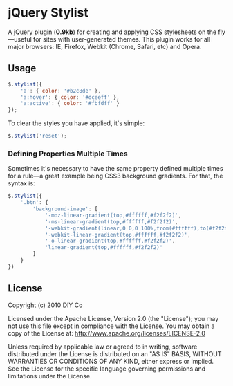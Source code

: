 # jQuery Stylist

A jQuery plugin (**0.9kb**) for creating and applying CSS stylesheets on the fly—useful for sites with user-generated themes. This plugin works for all major browsers: IE, Firefox, Webkit (Chrome, Safari, etc) and Opera.

## Usage

```javascript
$.stylist({
	'a': { color: '#b2c8de' },
	'a:hover': { color: '#dceeff' },
	'a:active': { color: '#fbfdff' }
});
```

To clear the styles you have applied, it's simple:

```javascript
$.stylist('reset');
```

### Defining Properties Multiple Times

Sometimes it's necessary to have the same property defined multiple times for a rule—a great example being CSS3 background gradients. For that, the syntax is:

```javascript
$.stylist({
	'.btn': {
		'background-image': [
			'-moz-linear-gradient(top,#ffffff,#f2f2f2)',
			'-ms-linear-gradient(top,#ffffff,#f2f2f2)',
			'-webkit-gradient(linear,0 0,0 100%,from(#ffffff),to(#f2f2f2))',
			'-webkit-linear-gradient(top,#ffffff,#f2f2f2)',
			'-o-linear-gradient(top,#ffffff,#f2f2f2)',
			'linear-gradient(top,#ffffff,#f2f2f2)'
		]
	}
})
```

## License

Copyright (c) 2010 DIY Co

Licensed under the Apache License, Version 2.0 (the "License"); you may not use this file except in compliance with the License. You may obtain a copy of the License at: http://www.apache.org/licenses/LICENSE-2.0

Unless required by applicable law or agreed to in writing, software distributed under the License is distributed on an "AS IS" BASIS, WITHOUT WARRANTIES OR CONDITIONS OF ANY KIND, either express or implied. See the License for the specific language governing permissions and limitations under the License.